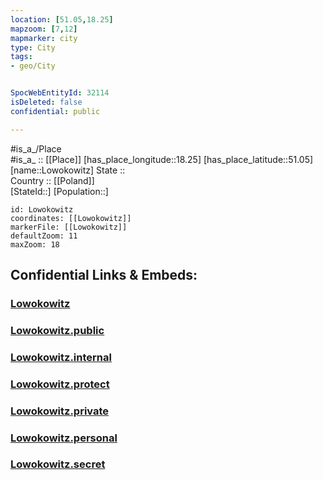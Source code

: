 ```yaml
---
location: [51.05,18.25] 
mapzoom: [7,12] 
mapmarker: city 
type: City
tags:
- geo/City


SpocWebEntityId: 32114
isDeleted: false
confidential: public

---
```

#is_a_/Place  
#is_a_ :: [[Place]] 
[has_place_longitude::18.25] 
[has_place_latitude::51.05] 
[name::Lowokowitz] 
State ::  
Country :: [[Poland]]  
[StateId::] 
[Population::] 



```leaflet
id: Lowokowitz
coordinates: [[Lowokowitz]] 
markerFile: [[Lowokowitz]] 
defaultZoom: 11 
maxZoom: 18
```


## Confidential Links & Embeds: 

### [Lowokowitz](/_Standards/Earth/Continent/Europe/Europe~East/Poland/Provinces~Poland/Opole/City/Lowokowitz.md) 

### [Lowokowitz.public](/_public/Earth/Continent/Europe/Europe~East/Poland/Provinces~Poland/Opole/City/Lowokowitz.public.md) 

### [Lowokowitz.internal](/_internal/Earth/Continent/Europe/Europe~East/Poland/Provinces~Poland/Opole/City/Lowokowitz.internal.md) 

### [Lowokowitz.protect](/_protect/Earth/Continent/Europe/Europe~East/Poland/Provinces~Poland/Opole/City/Lowokowitz.protect.md) 

### [Lowokowitz.private](/_private/Earth/Continent/Europe/Europe~East/Poland/Provinces~Poland/Opole/City/Lowokowitz.private.md) 

### [Lowokowitz.personal](/_personal/Earth/Continent/Europe/Europe~East/Poland/Provinces~Poland/Opole/City/Lowokowitz.personal.md) 

### [Lowokowitz.secret](/_secret/Earth/Continent/Europe/Europe~East/Poland/Provinces~Poland/Opole/City/Lowokowitz.secret.md)

